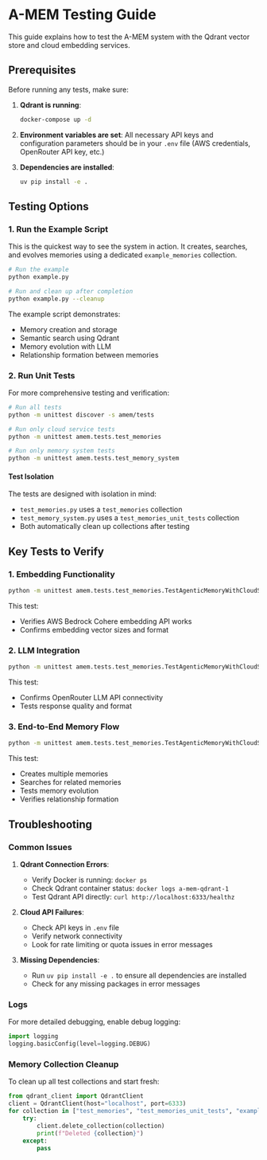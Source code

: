 # A-MEM Testing Guide

This guide explains how to test the A-MEM system with the Qdrant vector store and cloud embedding services.

## Prerequisites

Before running any tests, make sure:

1. **Qdrant is running**:
   ```bash
   docker-compose up -d
   ```

2. **Environment variables are set**:
   All necessary API keys and configuration parameters should be in your `.env` file (AWS credentials, OpenRouter API key, etc.)

3. **Dependencies are installed**:
   ```bash
   uv pip install -e .
   ```

## Testing Options

### 1. Run the Example Script

This is the quickest way to see the system in action. It creates, searches, and evolves memories using a dedicated `example_memories` collection.

```bash
# Run the example
python example.py

# Run and clean up after completion
python example.py --cleanup
```

The example script demonstrates:
- Memory creation and storage
- Semantic search using Qdrant
- Memory evolution with LLM
- Relationship formation between memories

### 2. Run Unit Tests

For more comprehensive testing and verification:

```bash
# Run all tests
python -m unittest discover -s amem/tests

# Run only cloud service tests
python -m unittest amem.tests.test_memories

# Run only memory system tests
python -m unittest amem.tests.test_memory_system
```

#### Test Isolation

The tests are designed with isolation in mind:

- `test_memories.py` uses a `test_memories` collection
- `test_memory_system.py` uses a `test_memories_unit_tests` collection
- Both automatically clean up collections after testing

## Key Tests to Verify

### 1. Embedding Functionality

```bash
python -m unittest amem.tests.test_memories.TestAgenticMemoryWithCloudServices.test_embedding_functionality
```

This test:
- Verifies AWS Bedrock Cohere embedding API works
- Confirms embedding vector sizes and format

### 2. LLM Integration

```bash
python -m unittest amem.tests.test_memories.TestAgenticMemoryWithCloudServices.test_llm_functionality
```

This test:
- Confirms OpenRouter LLM API connectivity
- Tests response quality and format

### 3. End-to-End Memory Flow

```bash
python -m unittest amem.tests.test_memories.TestAgenticMemoryWithCloudServices.test_end_to_end_memory_flow
```

This test:
- Creates multiple memories
- Searches for related memories 
- Tests memory evolution
- Verifies relationship formation

## Troubleshooting

### Common Issues

1. **Qdrant Connection Errors**:
   - Verify Docker is running: `docker ps`
   - Check Qdrant container status: `docker logs a-mem-qdrant-1`
   - Test Qdrant API directly: `curl http://localhost:6333/healthz`

2. **Cloud API Failures**:
   - Check API keys in `.env` file
   - Verify network connectivity
   - Look for rate limiting or quota issues in error messages

3. **Missing Dependencies**:
   - Run `uv pip install -e .` to ensure all dependencies are installed
   - Check for any missing packages in error messages

### Logs

For more detailed debugging, enable debug logging:

```python
import logging
logging.basicConfig(level=logging.DEBUG)
```

### Memory Collection Cleanup

To clean up all test collections and start fresh:

```python
from qdrant_client import QdrantClient
client = QdrantClient(host="localhost", port=6333)
for collection in ["test_memories", "test_memories_unit_tests", "example_memories"]:
    try:
        client.delete_collection(collection)
        print(f"Deleted {collection}")
    except:
        pass
